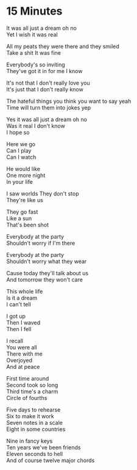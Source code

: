 # 15 Minutes  

It was all just a dream oh no  
Yet I wish it was real   

All my peats they were there and they smiled  
Take a shit
It was fine  

Everybody's so inviting  
They've got it in for me I know  

It's not that I don't really love you  
It's just that I don't really know  

The hateful things you think you want to say yeah  
Time will turn them into jokes yep  

Yes it was all just a dream oh no  
Was it real I don't know  
I hope so  

Here we go  
Can I play  
Can I watch  

He would like  
One more night  
In your life  

I saw worlds
They don't stop  
They're like us  

They go fast  
Like a sun  
That's been shot  

Everybody at the party  
Shouldn't worry if I'm there  

Everybody at the party  
Shouldn't worry what they wear  

Cause today they'll talk about us  
And tomorrow they won't care  

This whole life  
Is it a dream  
I can't tell  

I got up  
Then I waved  
Then I fell  

I recall  
You were all  
There with me  
Overjoyed  
And at peace  

First time around  
Second took so long  
Third time's a charm  
Circle of fourths  

Five days to rehearse  
Six to make it work  
Seven notes in a scale  
Eight in some countries  

Nine in fancy keys  
Ten years we've been friends  
Eleven seconds to hell  
And of course twelve major chords  
